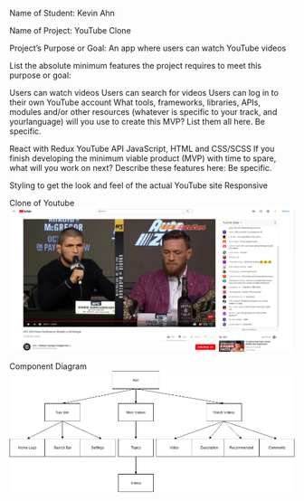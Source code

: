 Name of Student: Kevin Ahn

Name of Project: YouTube Clone

Project’s Purpose or Goal: An app where users can watch YouTube videos

List the absolute minimum features the project requires to meet this purpose or goal:

Users can watch videos
Users can search for videos
Users can log in to their own YouTube account
What tools, frameworks, libraries, APIs, modules and/or other resources (whatever is specific to your track, and yourlanguage) will you use to create this MVP? List them all here. Be specific.

React with Redux
YouTube API
JavaScript, HTML and CSS/SCSS
If you finish developing the minimum viable product (MVP) with time to spare, what will you work on next? Describe these features here: Be specific.

Styling to get the look and feel of the actual YouTube site
Responsive


Clone of Youtube
![Screenshot of Youtube](assets/capstone-visual.PNG)


Component Diagram
![Alt text](assets/youtube-diagram.png)
